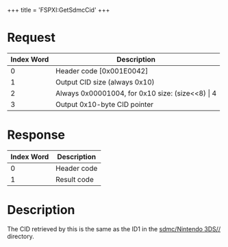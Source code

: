 +++
title = 'FSPXI:GetSdmcCid'
+++

# Request

| Index Word | Description                                        |
|------------|----------------------------------------------------|
| 0          | Header code \[0x001E0042\]                         |
| 1          | Output CID size (always 0x10)                      |
| 2          | Always 0x00001004, for 0x10 size: (size\<\<8) \| 4 |
| 3          | Output 0x10-byte CID pointer                       |

# Response

| Index Word | Description |
|------------|-------------|
| 0          | Header code |
| 1          | Result code |

# Description

The CID retrieved by this is the same as the ID1 in the [sdmc/Nintendo
3DS/<ID0>/<ID1>](SD_Filesystem "wikilink") directory.